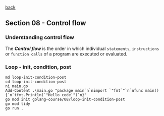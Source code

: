 [back](../LOCAL_NOTES.md)

## Section 08 - Control flow    
### Understanding control flow
The ***Control flow*** is the order in which individual `statements`, `instructions` or `function calls` of a program are executed or evaluated.
### Loop - init, condition, post
```
md loop-init-condition-post
cd loop-init-condition-post
ni main.go
Add-Content .\main.go "package main`n`nimport `"fmt`"`n`nfunc main() {`n`tfmt.Println(`"Hello code`")`n}"
go mod init golang-course/08/loop-init-condition-post
go mod tidy
go run .
```
